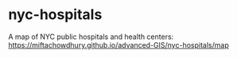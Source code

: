 # nyc-hospitals

A map of NYC public hospitals and health centers: https://miftachowdhury.github.io/advanced-GIS/nyc-hospitals/map
